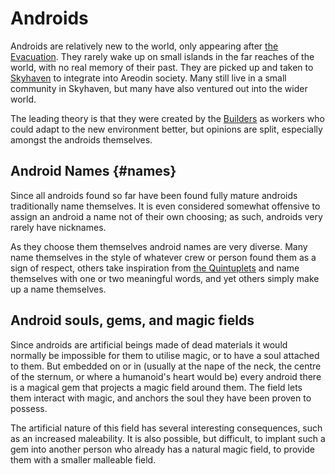 # Androids

Androids are relatively new to the world, only appearing after [the Evacuation](/history/evacuation). They rarely wake up on small islands in the far reaches of the world, with no real memory of their past. They are picked up and taken to [Skyhaven](/places/skyhaven) to integrate into Areodin society. Many still live in a small community in Skyhaven, but many have also ventured out into the wider world.

The leading theory is that they were created by the [Builders](./builders) as workers who could adapt to the new environment better, but opinions are split, especially amongst the androids themselves.

## Android Names {#names}

Since all androids found so far have been found fully mature androids traditionally name themselves. It is even considered somewhat offensive to assign an android a name not of their own choosing; as such, androids very rarely have nicknames.

As they choose them themselves android names are very diverse. Many name themselves in the style of whatever crew or person found them as a sign of respect, others take inspiration from [the Quintuplets](/places/quintuplets) and name themselves with one or two meaningful words, and yet others simply make up a name themselves.

## Android souls, gems, and magic fields

Since androids are artificial beings made of dead materials it would normally be impossible for them to utilise magic, or to have a soul attached to them. But embedded on or in (usually at the nape of the neck, the centre of the sternum, or where a humanoid's heart would be) every android there is a magical gem that projects a magic field around them. The field lets them interact with magic, and anchors the soul they have been proven to possess.

The artificial nature of this field has several interesting consequences, such as an increased maleability. It is also possible, but difficult, to implant such a gem into another person who already has a natural magic field, to provide them with a smaller malleable field.
